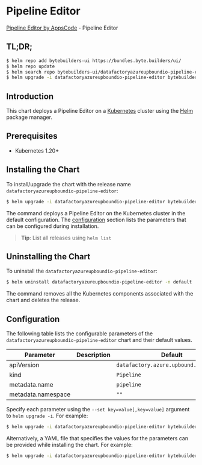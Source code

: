 # Pipeline Editor

[Pipeline Editor by AppsCode](https://byte.builders) - Pipeline Editor

## TL;DR;

```bash
$ helm repo add bytebuilders-ui https://bundles.byte.builders/ui/
$ helm repo update
$ helm search repo bytebuilders-ui/datafactoryazureupboundio-pipeline-editor --version=v0.4.18
$ helm upgrade -i datafactoryazureupboundio-pipeline-editor bytebuilders-ui/datafactoryazureupboundio-pipeline-editor -n default --create-namespace --version=v0.4.18
```

## Introduction

This chart deploys a Pipeline Editor on a [Kubernetes](http://kubernetes.io) cluster using the [Helm](https://helm.sh) package manager.

## Prerequisites

- Kubernetes 1.20+

## Installing the Chart

To install/upgrade the chart with the release name `datafactoryazureupboundio-pipeline-editor`:

```bash
$ helm upgrade -i datafactoryazureupboundio-pipeline-editor bytebuilders-ui/datafactoryazureupboundio-pipeline-editor -n default --create-namespace --version=v0.4.18
```

The command deploys a Pipeline Editor on the Kubernetes cluster in the default configuration. The [configuration](#configuration) section lists the parameters that can be configured during installation.

> **Tip**: List all releases using `helm list`

## Uninstalling the Chart

To uninstall the `datafactoryazureupboundio-pipeline-editor`:

```bash
$ helm uninstall datafactoryazureupboundio-pipeline-editor -n default
```

The command removes all the Kubernetes components associated with the chart and deletes the release.

## Configuration

The following table lists the configurable parameters of the `datafactoryazureupboundio-pipeline-editor` chart and their default values.

|     Parameter      | Description |                      Default                      |
|--------------------|-------------|---------------------------------------------------|
| apiVersion         |             | <code>datafactory.azure.upbound.io/v1beta1</code> |
| kind               |             | <code>Pipeline</code>                             |
| metadata.name      |             | <code>pipeline</code>                             |
| metadata.namespace |             | <code>""</code>                                   |


Specify each parameter using the `--set key=value[,key=value]` argument to `helm upgrade -i`. For example:

```bash
$ helm upgrade -i datafactoryazureupboundio-pipeline-editor bytebuilders-ui/datafactoryazureupboundio-pipeline-editor -n default --create-namespace --version=v0.4.18 --set apiVersion=datafactory.azure.upbound.io/v1beta1
```

Alternatively, a YAML file that specifies the values for the parameters can be provided while
installing the chart. For example:

```bash
$ helm upgrade -i datafactoryazureupboundio-pipeline-editor bytebuilders-ui/datafactoryazureupboundio-pipeline-editor -n default --create-namespace --version=v0.4.18 --values values.yaml
```
